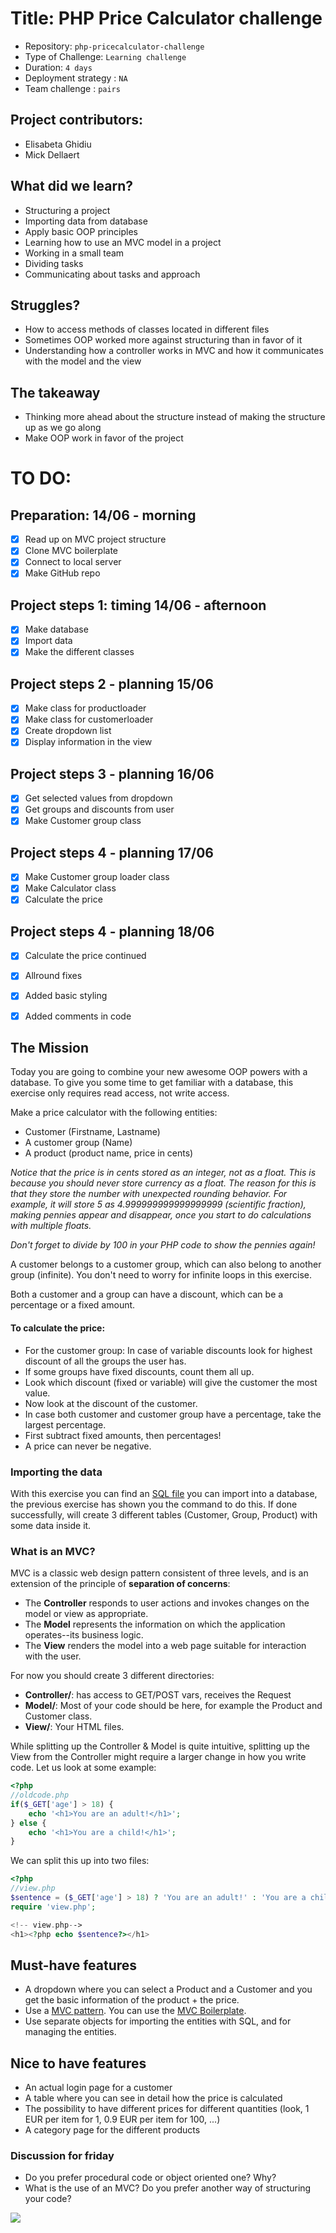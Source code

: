 # Title: PHP Price Calculator challenge

- Repository: `php-pricecalculator-challenge`
- Type of Challenge: `Learning challenge`
- Duration: `4 days`
- Deployment strategy : `NA`
- Team challenge : `pairs`

## Project contributors:
- Elisabeta Ghidiu
- Mick Dellaert


## What did we learn?
- Structuring a project
- Importing data from database
- Apply basic OOP principles
- Learning how to use an MVC model in a project 
- Working in a small team
- Dividing tasks
- Communicating about tasks and approach


## Struggles?
- How to access methods of classes located in different files
- Sometimes OOP worked more against structuring than in favor of it
- Understanding how a controller works in MVC and how it communicates with the model and the view


## The takeaway
- Thinking more ahead about the structure instead of making the structure up as we go along
- Make OOP work in favor of the project


# TO DO:
## Preparation: 14/06 - morning
- [x] Read up on MVC project structure
- [x] Clone MVC boilerplate
- [x] Connect to local server  
- [x] Make GitHub repo

## Project steps 1: timing 14/06 - afternoon
- [x] Make database
- [x] Import data
- [x] Make the different classes

## Project steps 2 - planning 15/06
- [x] Make class for productloader
- [x] Make class for customerloader
- [x] Create dropdown list
- [x] Display information in the view

## Project steps 3 - planning 16/06
- [x] Get selected values from dropdown
- [x] Get groups and discounts from user
- [x] Make Customer group class

## Project steps 4 - planning 17/06
- [x] Make Customer group loader class
- [x] Make Calculator class
- [x] Calculate the price

## Project steps 4 - planning 18/06 
- [x] Calculate the price continued
- [x] Allround fixes
- [x] Added basic styling
- [x] Added comments in code


## The Mission
Today you are going to combine your new awesome OOP powers with a database.
To give you some time to get familiar with a database, this exercise only requires read access, not write access.

Make a price calculator with the following entities:
- Customer (Firstname, Lastname)
- A customer group (Name)
- A product (product name, price in cents)

*Notice that the price is in cents stored as an integer, not as a float. This is because you should _never store currency as a float_. The reason for this is that they store the number with unexpected rounding behavior. For example, it will store 5 as 4.999999999999999999 (scientific fraction), making pennies appear and disappear, once you start to do calculations with multiple floats.*

*Don't forget to divide by 100 in your PHP code to show the pennies again!* 

A customer belongs to a customer group, which can also belong to another group (infinite).
You don't need to worry for infinite loops in this exercise.

Both a customer and a group can have a discount, which can be a percentage or a fixed amount. 

#### To calculate the price:
- For the customer group: In case of variable discounts look for highest discount of all the groups the user has.
- If some groups have fixed discounts, count them all up.
- Look which discount (fixed or variable) will give the customer the most value.
- Now look at the discount of the customer.
- In case both customer and customer group have a percentage, take the largest percentage.
- First subtract fixed amounts, then percentages!
- A price can never be negative.

### Importing the data
With this exercise you can find an [SQL file](resources/import.sql) you can import into a database, the previous exercise has shown you the command to do this.
If done successfully, will create 3 different tables (Customer, Group, Product) with some data inside it.

### What is an MVC?
MVC is a classic web design pattern consistent of three levels, and is an extension of the principle of **separation of concerns**:

- The **Controller** responds to user actions and invokes changes on the model or view as appropriate.
- The **Model** represents the information on which the application operates--its business logic.
- The **View** renders the model into a web page suitable for interaction with the user.

For now you should create 3 different directories:
- **Controller/**: has access to GET/POST vars, receives the Request
- **Model/**: Most of your code should be here, for example the Product and Customer class.
- **View/**: Your HTML files.

While splitting up the Controller & Model is quite intuitive, splitting up the View from the Controller might require a larger change in how you write code. Let us look at some example:

````php
<?php
//oldcode.php
if($_GET['age'] > 18) {
    echo '<h1>You are an adult!</h1>';
} else {
    echo '<h1>You are a child!</h1>';
}
````

We can split this up into two files:
````php
<?php
//view.php
$sentence = ($_GET['age'] > 18) ? 'You are an adult!' : 'You are a child!';
require 'view.php';
````

````php
<!-- view.php-->
<h1><?php echo $sentence?></h1>
````

## Must-have features
- A dropdown where you can select a Product and a Customer and you get the basic information of the product + the price.
- Use a [MVC pattern](https://en.wikipedia.org/wiki/Model%E2%80%93view%E2%80%93controller). You can use the [MVC Boilerplate](https://github.com/becodeorg/php-mvc-boilerplate).
- Use separate objects for importing the entities with SQL, and for managing the entities.

## Nice to have features
- An actual login page for a customer
- A table where you can see in detail how the price is calculated
- The possibility to have different prices for different quantities (look, 1 EUR per item for 1, 0.9 EUR per item for 100, ...)
- A category page for the different products

### Discussion for friday
- Do you prefer procedural code or object oriented one? Why?
- What is the use of an MVC? Do you prefer another way of structuring your code?

![](image/pricecalculator.png)
